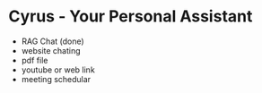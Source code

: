 # Cyrus - Your Personal Assistant

- RAG Chat (done)
- website chating
- pdf file
- youtube or web link
- meeting schedular
